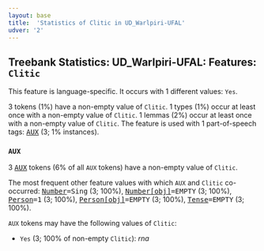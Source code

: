 ```yaml
---
layout: base
title:  'Statistics of Clitic in UD_Warlpiri-UFAL'
udver: '2'
---
```


## Treebank Statistics: UD_Warlpiri-UFAL: Features: `Clitic`

This feature is language-specific.
It occurs with 1 different values: `Yes`.

3 tokens (1%) have a non-empty value of `Clitic`.
1 types (1%) occur at least once with a non-empty value of `Clitic`.
1 lemmas (2%) occur at least once with a non-empty value of `Clitic`.
The feature is used with 1 part-of-speech tags: <tt><a href="wbp_ufal-pos-AUX.html">AUX</a></tt> (3; 1% instances).

### `AUX`

3 <tt><a href="wbp_ufal-pos-AUX.html">AUX</a></tt> tokens (6% of all `AUX` tokens) have a non-empty value of `Clitic`.

The most frequent other feature values with which `AUX` and `Clitic` co-occurred: <tt><a href="wbp_ufal-feat-Number.html">Number</a></tt><tt>=Sing</tt> (3; 100%), <tt><a href="wbp_ufal-feat-Number-obj.html">Number[obj]</a></tt><tt>=EMPTY</tt> (3; 100%), <tt><a href="wbp_ufal-feat-Person.html">Person</a></tt><tt>=1</tt> (3; 100%), <tt><a href="wbp_ufal-feat-Person-obj.html">Person[obj]</a></tt><tt>=EMPTY</tt> (3; 100%), <tt><a href="wbp_ufal-feat-Tense.html">Tense</a></tt><tt>=EMPTY</tt> (3; 100%).

`AUX` tokens may have the following values of `Clitic`:

* `Yes` (3; 100% of non-empty `Clitic`): <em>rna</em>

